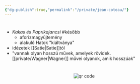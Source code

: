 ```yaml
---
{"dg-publish":true,"permalink":"/private/jean-coteau/"}
---
```


#
- *Kakas és Paprikajancsi* #később 
	- aforizmagyűjtemény
	- alakuló Hatok "kiáltványa"
- idézetek [[Satie\|Satie]]tól
- "vannak olyan hosszú művek, amelyek rövidek. [[private/Wagner\|Wagner]] művei olyanok, amik hosszúak"



#
<p style="text-align: center;"><img src="https://chart.googleapis.com/chart?cht=qr&chl=https://notes.andrasdenes.com/jean-coteau&chs=180x180&choe=UTF-8&chld=L|2" alt="qr code"></p>

